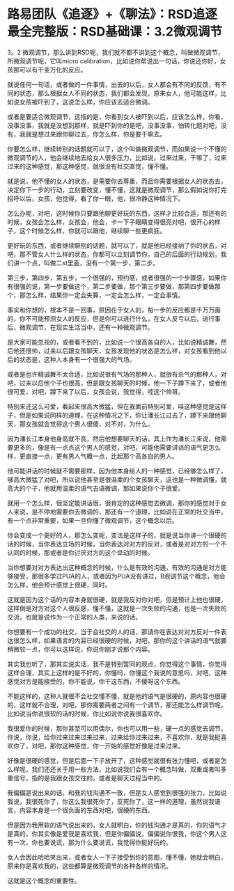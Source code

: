 # 路易团队《追逐》+《聊法》：RSD追逐最全完整版：RSD基础课：3.2微观调节

3。2 微观调节，那么讲到RSD呢，我们就不都不讲到这个概念，叫做微观调节，所微观调节呢，它叫micro calibration，比如说你帮说出一句话，你说还你好，女孩那可以有千变万化的反应。

就说任何一句话，或者做的一件事情，出去的以后，女人都会有不同的反馈，有不同的状态，那么根据女人不同的状态，我们都会发现，原来女人，他可能这样，比如说女孩被吓到了，这说怎么样，你应该去适合微调。

或者是要适合微观调节，这指的是，你看到女人被吓到以后，应该怎么样，你看，没事没事，我就是没想到那样，就是吓到你的是吧，没事没事，怕转化题对吧，没有，我就是想过来跟你聊过去，你怎么样，你是要干嘛去。

你要怎么样，继续转别的话题就可以了，这个叫做微观调节，而如果说一个不懂的微观调节的人，他会继续地去给女人很多压力，比如说，过来过来，干嘛了，过来过来的这种感觉，那这种感觉，就很没有社交直觉，懂不懂。

就是说，他不懂的女人的状态，是需要你去尊重，而且你需要根据女人的状态去，决定你下一步的行动，立刻要改变，懂不懂，这就是微观调节，那么假如说你打完招呼以后，女孩，他觉得，看了你一眼，他，很冷静这种情况下。

怎么办呢，对吧，这时候你只要跟他聊更好玩的东西，这样才比较合适，那还有的时候，女孩会怎么样，女孩会，他会，卡一下子眼睛变得很亮对吧，很开心的样子，这个时候怎么样，你就可以跟他，继续聊一些更疯狂。

更好玩的东西，或者继续聊别的话题，就可以了，就是他已经接纳了你的状态，对吧，那不管女人什么样的状态，你都可以立刻调节你，自己的后面的行动规划，我们讲一个点，叫做二st里面，没有一个第一步，第二步。

第三步，第四步，第五步，一个很强的，预约感，或者很强的一个步骤感，如果你有很强的说，第一步要做这个，第二步要做，那个第三步要做，那第四步要做那个，那怎么样，结果你一定会失算，一定会怎么样，一定会事情。

事实和你想的，根本不是一回事，原因在于女人的，每一步的反应都是千万万画的，你不可能预测女人的反应，但是你可以进行什么，在女人反亏以后，进行事后，微观调节，在现实生活当中，还有一种微观调节。

是大家可能忽视的，或者看不到的，比如说一个很高各自的人，比如说精诚舞，然后他还很帅，过来以后跟女孩聊天，女孩发现他的状态是怎么样，对女孩看到他以后的状态是，这种人本身有一个很强大的气场。

或者是也许精诚舞不太合适，比如说很有气场的那种人，就很有杀气的那种人，对吧，过来以后他个子也很高，但是跟女孩聊天的时候，他一下子蹲下来了，或者他很可爱，对吧，蹲下来了以后，女孩会说，我觉得，哇这个帅哥。

特别来还这么可爱，看起来很高大微猛，但在我面前特别可爱，哇这种感觉是这样子，但是如果说同样的道理，在这种情况之下，你让潘长江过去了，蹲下来跟他聊天，那女孩就会觉得这个男人很傻，对不对，为什么。

因为潘长江本身他身高就不高，然后他想要聊天的话，其上作为潘长江来说，他需要更多的，像是有一点点这个男人的感觉，对吧，可能他需要讲话的语气更怎么样，更直接一点，更有男人气概一点，比起那个高各自的男人。

他可能讲话的时候就不需要那样，因为他本身给人的一种感觉，已经够怎么样了，够高大微猛了对吧，所以说他甚至是很温柔的个女孩聊天，这也是一种微调懂，就高大的个子，他就用温柔的语气去语微调，那如果说你个子很爱。

就用一个怎么样，很坚定能讲话很，很肯定的这种感觉去微调，那你的感觉对于女人来说，是不停地需要你去微调的，那还有一个道理，比如说在正常的社交当中，有一个点非常重要，如果一旦你懂了微观调节，这个概念以后。

你会变成一个更好的人，那怎么变呢，变法是这样子的，就是说当你讲一个很硬的话的时候，当你表达立场的时候，当你表达对对方的反对，或者是对对方的一个不认同的时候，那或者是你讨厌对方的这个举动的时候。

当你想要对对方表达出这种概念的时候，什么是有效的沟通，有效的沟通是对方能够接受，那很多学过PUA的人，或者因为PUA没有讲过，B观调节这个概念，他会怎么样，他会预计感觉上很硬，同时。

这就是因为这个话的内容本身就很硬，就是我反对你对吧，但是预计上他也很硬，这样倒是对方对这个人很反感，懂不懂，这就是一次失败的沟通，也是一次失败的交流，也就是说作为一个正常的人类，来说的话。

你想要有一个成功的社交，当于会社交的人的话，那请你在表达对对方反对一件表达很怎么样，如果语言的内容已经很硬的时候，对吧，那你的这个讲话的语气就要稍微软一点，你可以这样说，你说你刚才说那个内容。

其实我也听了，那其实说实话，我不是特别暂同的观点，你觉得这个事情，你觉得这样合理，其实上这样的是不好的，你懂吗，你懂这个我说的意思吗，对吧，这种感觉对方是能接受的，你不能说，你干这东西，不傻呀这个东西。

不能这样的，这种人就很不会社交懂不懂，就是他的语气是很硬的，原内容也很硬的，这样就不合理，对吧，那你需要两者之间有一个调节，那还能怎么样调节呢，比如说当你说很软的话的时候，你比如说你说我很喜欢你。

我很爱你的时候，那你甚至可以用偶尔，你也可以用一些，硬一点的感觉去调节，你说，你说，给你过来过来过来过来，过来给你过来过来，不喜欢你，就是我挺喜欢你了，对吧，那你这种感觉，你一开始的感觉好像是过来过来。

好像是很硬的感觉，但是后面一下子放开了，这种感觉就很有张力懂吧，或者是怎么样呢，我们还还关于用一些方法，比如说我们会有一个概念叫做，双重或者叫多重信号，指的是我跟女孩交往的，或者是聊天过程当中的。

我偏偏是说出来的话，和我的钱沟通不一致，但是女人感觉到很强的张力，比如说我说，我很死你了，你这么我很死你了，反死你了，这一样的道理，虽然说我语言，内容本身是一个很负面的东西对吧，很硬的东西。

但是因为我用软的语气说出来的，女人就明白，你的钱沟通才是真的，你的语气才是真的，你其实像是爱我是喜欢我，但是你偏偏说，偏偏说你恨我，你这个男人这有一次，你也要说谎，那为什么要说谎，我觉得你挺好玩的。

女人会因此哈哈笑出来，或者女人一下子接受到你的意图，懂不懂，她就会明白，原来你是喜欢我的，这些都算是微观调节的各种各样的情况。

这就是这个概念的重要性。
